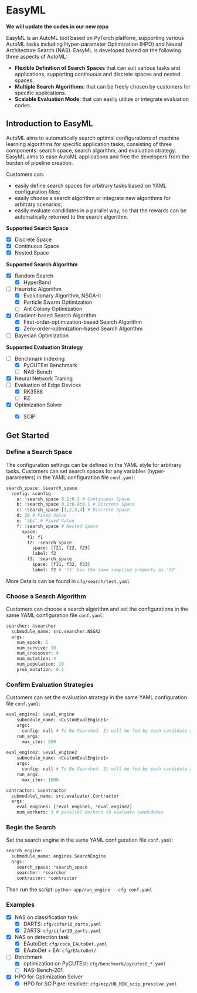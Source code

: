 # EasyML

**We will update the codes in our new [repo](https://github.com/Thinklab-SJTU/Opt4Sci)**

EasyML is an AutoML tool based on PyTorch platform, supporting various AutoML tasks including Hyper-parameter Optimization (HPO) and Neural Architecture Search (NAS). EasyML is developed based on the following three aspects of AutoML:

- **Flexible Definition of Search Spaces** that can suit various tasks and applications, supporting continuous and discrete spaces and nested spaces.
- **Multiple Search Algorithms:** that can be freely chosen by customers for specific applications.
- **Scalable Evaluation Mode:** that can easily utilize or integrate evaluation codes.


## Introduction to EasyML

AutoML aims to automatically search optimal configurations of machine learning algorithms for specific application tasks, consisting of three components: search space, search algorithm, and evaluation strategy. EasyML aims to ease AutoML applications and free the developers from the burden of pipeline creation. 

Customers can:
- easily define search spaces for arbitrary tasks based on YAML configuration files;
- easily choose a search algorithm or integrate new algorithms for arbitrary scenarios;
- easily evaluate candidates in a parallel way, so that the rewards can be automatically returned to the search algorithm.

**Supported Search Space**
- [x] Discrete Space
- [x] Continuous Space
- [x] Nested Space

**Supported Search Algorithm**
- [x] Random Search
  - [x] HyperBand
- [ ] Heuristic Algorithm
  - [x] Evolutionary Algorithm, NSGA-II
  - [x] Particle Swarm Optimization
  - [ ] Ant Colony Optimization
- [x] Gradient-based Search Algorithm
  - [x] First-order-optimization-based Search Algorithm
  - [x] Zero-order-optimization-based Search Algorithm
- [ ] Bayesian Optimization

**Supported Evaluation Strategy**
- [ ] Benchmark Indexing
  - [x] PyCUTEst Benchmark
  - [ ] NAS-Bench 
- [x] Neural Network Traning
- [ ] Evaluation of Edge Devices
  - [x] RK3588
  - [ ] RZ 
- [x] Optimization Solver
  - [x] SCIP


## Get Started
### Define a Search Space
The configuration settings can be defined in the YAML style for arbitrary tasks. Customers can set search spaces for any variables (hyper-parameters) in the YAML configuration file `conf.yaml`:
```python
search_space: &search_space 
  config: &config
    a: !search_space 0.1:0.3 # Continuous Space  
    b: !search_space 0.2:0.8:0.1 # Discrete Space
    c: !search_space [1,2,3,4] # Discrete Space
    d: 20 # Fixed Value
    e: 'abc' # Fixed Value
    f: !search_space # Nested Space
      space:
        f1: f1
        f2: !search_space 
          space: [f21, f22, f23]
          label: f2
        f3: !search_space 
          space: [f31, f32, f33]
          label: f2 # 'f3' has the same sampling property as 'f2'
```
More Details can be found in `cfg/search/test.yaml`

### Choose a Search Algorithm
Customers can choose a search algorithm and set the configurations in the same YAML configuration file `conf.yaml`:
```python
searcher: &searcher
  submodule_name: src.searcher.NSGA2
  args:
    num_epoch: 5
    num_survive: 10
    num_crossover: 4
    num_mutation: 4
    num_population: 10
    prob_mutation: 0.1
```

### Confirm Evaluation Strategies
Customers can set the evaluation strategy in the same YAML configuration file `conf.yaml`:
```python
eval_engine1: &eval_engine
    submodule_name: <CustomEvalEngine1>
    args:
      config: null # To Be Searched. It will be fed by each candidate automatically by our platform during the search procedure
    run_args:
      max_iter: 500
  
eval_engine2: &eval_engine2
    submodule_name: <CustomEvalEngine1>
    args:
      config: null # To Be Searched. It will be fed by each candidate automatically by our platform during the search procedure
    run_args:
      max_iter: 1000

contractor: &contractor
  submodule\_name: src.evaluater.Contractor
  args:
    eval_engines: [*eval_engine1, *eval_engine2]
    num_workers: 3 # parallel workers to evaluate candidates
```

### Begin the Search 
Set the search engine in the same YAML configuration file `conf.yaml`:
```python
search_engine:
  submodule_name: engines.SearchEngine
  args:
    search_space: *search_space
    searcher: *searcher
    contractor: *contractor
```
Then run the script: `python app/run_engine --cfg conf.yaml`

### Examples
- [x] NAS on classification task
  - [x] DARTS: `cfg/cifar10_darts.yaml`
  - [x] ZARTS: `cfg/cifar10_zarts.yaml`
- [x] NAS on detection task
  - [x] EAutoDet: `cfg/coco_EAutoDet.yaml`
  - [x] EAutoDet + EA: `cfg/EAutoDet/`
- [ ] Benchmark
  - [x] optimization on PyCUTEst: `cfg/benchmark/pycutest_*.yaml`
  - [ ] NAS-Bench-201
- [x] HPO for Optimization Solver
  - [x] HPO for SCIP pre-resolver: `cfg/mip/HB_MIK_scip_presolve.yaml`

